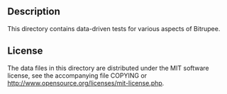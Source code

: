 Description
------------

This directory contains data-driven tests for various aspects of Bitrupee.

License
--------

The data files in this directory are distributed under the MIT software
license, see the accompanying file COPYING or
http://www.opensource.org/licenses/mit-license.php.

